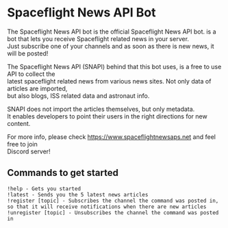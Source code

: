 # Spaceflight News API Bot  
The Spaceflight News API bot is the official Spaceflight News API bot. is a bot that lets you receive Spaceflight related news in your server.  
Just subscribe one of your channels and as soon as there is new news, it will be posted!  
  
The Spaceflight News API (SNAPI) behind that this bot uses, is a free to use API to collect the   
latest spaceflight related news from various news sites. Not only data of articles are imported,   
but also blogs, ISS related data and astronaut info.  
  
SNAPI does not import the articles themselves, but only metadata.  
It enables developers to point their users in the right directions for new content.  
  
For more info, please check <https://www.spaceflightnewsaps.net> and feel free to join   
Discord server!  
  
## Commands to get started

    !help - Gets you started
    !latest - Sends you the 5 latest news articles
    !register [topic] - Subscribes the channel the command was posted in, so that it will receive notifications when there are new articles
    !unregister [topic] - Unsubscribes the channel the command was posted in
  


